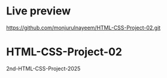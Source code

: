 # Live preview
https://github.com/monjurulnayeem/HTML-CSS-Project-02.git

# HTML-CSS-Project-02
2nd-HTML-CSS-Project-2025

